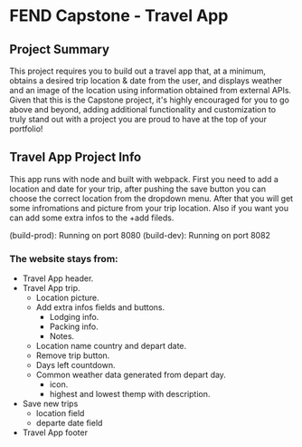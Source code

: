 # FEND Capstone - Travel App

## Project Summary
This project requires you to build out a travel app that, at a minimum, obtains a desired trip location & date from the user, and displays weather and an image of the location using information obtained from external APIs. Given that this is the Capstone project, it's highly encouraged for you to go above and beyond, adding additional functionality and customization to truly stand out with a project you are proud to have at the top of your portfolio!

## Travel App Project Info
This app runs with node and built with webpack. First you need to add a location and date for your trip, after pushing the save button you can choose the correct location from the dropdown menu. After that you will get some infromations and picture from your trip location. Also if you want you can add some extra infos to the +add fileds.

(build-prod): Running on port 8080
(build-dev): Running on port 8082


### The website stays from:
- Travel App header.
- Travel App trip.
  - Location picture.
  - Add extra infos fields and buttons.
    - Lodging info.
    - Packing info.
    - Notes.
  - Location name country and depart date.
  - Remove trip button.
  - Days left countdown.
  - Common weather data generated from depart day.
    - icon.
    - highest and lowest themp with description.
- Save new trips
  - location field
  - departe date field
- Travel App footer
